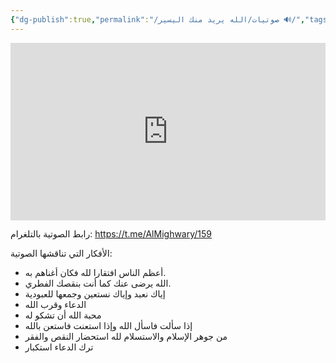 ```yaml
---
{"dg-publish":true,"permalink":"/صوتيات/الله يريد منك اليسير 🔊/","tags":["الدعاء","التوحيد","سلوك_وأعمال_قلوب"],"noteIcon":"🔊"}
---
```


<div style="display: flex; justify-content: center;">
<iframe style="aspect-ratio: 16 / 9; width: 100% !important;"  src="https://www.youtube.com/embed/ke4qKKjafok?si=apGwDx4A6IylDgLN" title="YouTube video player" frameborder="0" allow="accelerometer; autoplay; clipboard-write; encrypted-media; gyroscope; picture-in-picture; web-share" referrerpolicy="strict-origin-when-cross-origin" allowfullscreen></iframe>
</div>



رابط الصوتية بالتلغرام:  https://t.me/AlMighwary/159


الأفكار التي تناقشها الصوتية: 
* أعظم الناس افتقارا لله فكان أغناهم به.
* الله يرضى عنك كما أنت بنقصك الفطري. 
* إياك نعبد وإياك نستعين وجمعها للعبودية
* الدعاء وقرب الله
* محبة الله أن تشكو له
* إذا سألت فاسأل الله وإذا استعنت فاستعن بالله
* من جوهر الإسلام والاستسلام لله استحضار النقص والفقر 
* ترك الدعاء استكبار
